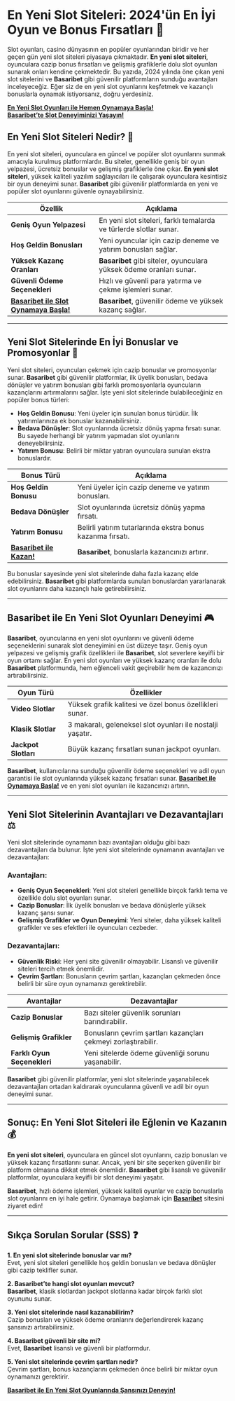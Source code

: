 # **En Yeni Slot Siteleri: 2024'ün En İyi Oyun ve Bonus Fırsatları 🎰**

Slot oyunları, casino dünyasının en popüler oyunlarından biridir ve her geçen gün yeni slot siteleri piyasaya çıkmaktadır. **En yeni slot siteleri**, oyunculara cazip bonus fırsatları ve gelişmiş grafiklerle dolu slot oyunları sunarak onları kendine çekmektedir. Bu yazıda, 2024 yılında öne çıkan yeni slot sitelerini ve **Basaribet** gibi güvenilir platformların sunduğu avantajları inceleyeceğiz. Eğer siz de en yeni slot oyunlarını keşfetmek ve kazançlı bonuslarla oynamak istiyorsanız, doğru yerdesiniz.

[**En Yeni Slot Oyunları ile Hemen Oynamaya Başla!**](https://casinotr.link/gWCRZ4)  
[**Basaribet’te Slot Deneyiminizi Yaşayın!**](https://casinotr.link/gWCRZ4)

## **En Yeni Slot Siteleri Nedir? 🎲**

En yeni slot siteleri, oyunculara en güncel ve popüler slot oyunlarını sunmak amacıyla kurulmuş platformlardır. Bu siteler, genellikle geniş bir oyun yelpazesi, ücretsiz bonuslar ve gelişmiş grafiklerle öne çıkar. **En yeni slot siteleri**, yüksek kaliteli yazılım sağlayıcıları ile çalışarak oyunculara kesintisiz bir oyun deneyimi sunar. **Basaribet** gibi güvenilir platformlarda en yeni ve popüler slot oyunlarını güvenle oynayabilirsiniz.

| **Özellik**                     | **Açıklama**                                                    |
|----------------------------------|-----------------------------------------------------------------|
| **Geniş Oyun Yelpazesi**         | En yeni slot siteleri, farklı temalarda ve türlerde slotlar sunar. |
| **Hoş Geldin Bonusları**         | Yeni oyuncular için cazip deneme ve yatırım bonusları sağlar. |
| **Yüksek Kazanç Oranları**       | **Basaribet** gibi siteler, oyunculara yüksek ödeme oranları sunar. |
| **Güvenli Ödeme Seçenekleri**    | Hızlı ve güvenli para yatırma ve çekme işlemleri sunar.       |
| [**Basaribet ile Slot Oynamaya Başla!**](https://casinotr.link/gWCRZ4) | **Basaribet**, güvenilir ödeme ve yüksek kazanç sağlar.     |

---

## **Yeni Slot Sitelerinde En İyi Bonuslar ve Promosyonlar 🎁**

Yeni slot siteleri, oyuncuları çekmek için cazip bonuslar ve promosyonlar sunar. **Basaribet** gibi güvenilir platformlar, ilk üyelik bonusları, bedava dönüşler ve yatırım bonusları gibi farklı promosyonlarla oyuncuların kazançlarını artırmalarını sağlar. İşte yeni slot sitelerinde bulabileceğiniz en popüler bonus türleri:

- **Hoş Geldin Bonusu**: Yeni üyeler için sunulan bonus türüdür. İlk yatırımlarınıza ek bonuslar kazanabilirsiniz.
- **Bedava Dönüşler**: Slot oyunlarında ücretsiz dönüş yapma fırsatı sunar. Bu sayede herhangi bir yatırım yapmadan slot oyunlarını deneyebilirsiniz.
- **Yatırım Bonusu**: Belirli bir miktar yatıran oyunculara sunulan ekstra bonuslardır.

| **Bonus Türü**               | **Açıklama**                                                     |
|------------------------------|------------------------------------------------------------------|
| **Hoş Geldin Bonusu**         | Yeni üyeler için cazip deneme ve yatırım bonusları.             |
| **Bedava Dönüşler**           | Slot oyunlarında ücretsiz dönüş yapma fırsatı.                  |
| **Yatırım Bonusu**            | Belirli yatırım tutarlarında ekstra bonus kazanma fırsatı.      |
| [**Basaribet ile Kazan!**](https://casinotr.link/gWCRZ4) | **Basaribet**, bonuslarla kazancınızı artırır.                |

Bu bonuslar sayesinde yeni slot sitelerinde daha fazla kazanç elde edebilirsiniz. **Basaribet** gibi platformlarda sunulan bonuslardan yararlanarak slot oyunlarını daha kazançlı hale getirebilirsiniz.

---

## **Basaribet ile En Yeni Slot Oyunları Deneyimi 🎮**

**Basaribet**, oyuncularına en yeni slot oyunlarını ve güvenli ödeme seçeneklerini sunarak slot deneyimini en üst düzeye taşır. Geniş oyun yelpazesi ve gelişmiş grafik özellikleri ile **Basaribet**, slot severlere keyifli bir oyun ortamı sağlar. En yeni slot oyunları ve yüksek kazanç oranları ile dolu **Basaribet** platformunda, hem eğlenceli vakit geçirebilir hem de kazancınızı artırabilirsiniz.

| **Oyun Türü**                | **Özellikler**                                                  |
|------------------------------|-----------------------------------------------------------------|
| **Video Slotlar**             | Yüksek grafik kalitesi ve özel bonus özellikleri sunar.       |
| **Klasik Slotlar**            | 3 makaralı, geleneksel slot oyunları ile nostalji yaşatır.    |
| **Jackpot Slotları**          | Büyük kazanç fırsatları sunan jackpot oyunları.                |

**Basaribet**, kullanıcılarına sunduğu güvenilir ödeme seçenekleri ve adil oyun garantisi ile slot oyunlarında yüksek kazanç fırsatları sunar. [**Basaribet ile Oynamaya Başla!**](https://casinotr.link/gWCRZ4) ve en yeni slot oyunları ile kazancınızı artırın.

---

## **Yeni Slot Sitelerinin Avantajları ve Dezavantajları ⚖️**

Yeni slot sitelerinde oynamanın bazı avantajları olduğu gibi bazı dezavantajları da bulunur. İşte yeni slot sitelerinde oynamanın avantajları ve dezavantajları:

### **Avantajları:**
- **Geniş Oyun Seçenekleri**: Yeni slot siteleri genellikle birçok farklı tema ve özellikle dolu slot oyunları sunar.
- **Cazip Bonuslar**: İlk üyelik bonusları ve bedava dönüşlerle yüksek kazanç şansı sunar.
- **Gelişmiş Grafikler ve Oyun Deneyimi**: Yeni siteler, daha yüksek kaliteli grafikler ve ses efektleri ile oyuncuları cezbeder.

### **Dezavantajları:**
- **Güvenlik Riski**: Her yeni site güvenilir olmayabilir. Lisanslı ve güvenilir siteleri tercih etmek önemlidir.
- **Çevrim Şartları**: Bonusların çevrim şartları, kazançları çekmeden önce belirli bir süre oyun oynamanızı gerektirebilir.

| **Avantajlar**                 | **Dezavantajlar**                                              |
|--------------------------------|----------------------------------------------------------------|
| **Cazip Bonuslar**             | Bazı siteler güvenlik sorunları barındırabilir.               |
| **Gelişmiş Grafikler**         | Bonusların çevrim şartları kazançları çekmeyi zorlaştırabilir.|
| **Farklı Oyun Seçenekleri**    | Yeni sitelerde ödeme güvenliği sorunu yaşanabilir.           |

**Basaribet** gibi güvenilir platformlar, yeni slot sitelerinde yaşanabilecek dezavantajları ortadan kaldırarak oyuncularına güvenli ve adil bir oyun deneyimi sunar.

---

## **Sonuç: En Yeni Slot Siteleri ile Eğlenin ve Kazanın 💰**

**En yeni slot siteleri**, oyunculara en güncel slot oyunlarını, cazip bonusları ve yüksek kazanç fırsatlarını sunar. Ancak, yeni bir site seçerken güvenilir bir platform olmasına dikkat etmek önemlidir. **Basaribet** gibi lisanslı ve güvenilir platformlar, oyunculara keyifli bir slot deneyimi yaşatır.

**Basaribet**, hızlı ödeme işlemleri, yüksek kaliteli oyunlar ve cazip bonuslarla slot oyunlarını en iyi hale getirir. Oynamaya başlamak için [**Basaribet**](https://casinotr.link/gWCRZ4) sitesini ziyaret edin!

---

## **Sıkça Sorulan Sorular (SSS) ❓**

**1. En yeni slot sitelerinde bonuslar var mı?**  
Evet, yeni slot siteleri genellikle hoş geldin bonusları ve bedava dönüşler gibi cazip teklifler sunar.

**2. **Basaribet**’te hangi slot oyunları mevcut?**  
**Basaribet**, klasik slotlardan jackpot slotlarına kadar birçok farklı slot oyununu sunar.

**3. Yeni slot sitelerinde nasıl kazanabilirim?**  
Cazip bonusları ve yüksek ödeme oranlarını değerlendirerek kazanç şansınızı artırabilirsiniz.

**4. **Basaribet** güvenli bir site mi?**  
Evet, **Basaribet** lisanslı ve güvenli bir platformdur.

**5. Yeni slot sitelerinde çevrim şartları nedir?**  
Çevrim şartları, bonus kazançlarını çekmeden önce belirli bir miktar oyun oynamanızı gerektirir.

[**Basaribet ile En Yeni Slot Oyunlarında Şansınızı Deneyin!**](https://casinotr.link/gWCRZ4)
